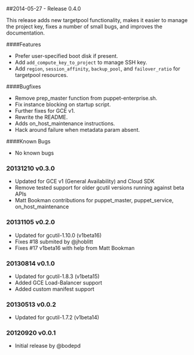 ##2014-05-27 - Release 0.4.0

This release adds new targetpool functionality, makes it easier to manage the project key, fixes a number of small bugs, and improves the documentation.

####Features
- Prefer user-specified boot disk if present.
- Add `add_compute_key_to_project` to manage SSH key.
- Add `region`, `session_affinity`, `backup_pool`, and `failover_ratio` for targetpool resources.

####Bugfixes
- Remove prep_master function from puppet-enterprise.sh.
- Fix instance blocking on startup script.
- Further fixes for GCE v1.
- Rewrite the README.
- Adds on_host_maintenance instructions.
- Hack around failure when metadata param absent.

####Known Bugs
* No known bugs

### 20131210 v0.3.0
 * Updated for GCE v1 (General Availability) and Cloud SDK
 * Remove tested support for older gcutil versions running against beta APIs
 * Matt Bookman contributions for puppet_master, puppet_service, on_host_maintenance

### 20131105 v0.2.0
 * Updated for gcutil-1.10.0 (v1beta16)
 * Fixes #18 submited by @jhoblitt
 * Fixes #17 v1beta16 with help from Matt Bookman

### 20130814 v0.1.0
 * Updated for gcutil-1.8.3 (v1beta15)
 * Added GCE Load-Balancer support
 * Added custom manifest support

### 20130513 v0.0.2
 * Updated for gcutil-1.7.2 (v1beta14)

### 20120920 v0.0.1
 * Initial release by @bodepd
